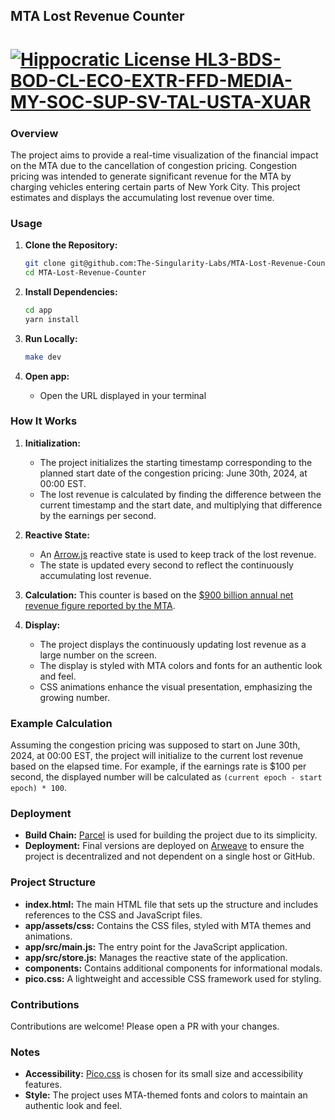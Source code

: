 ## MTA Lost Revenue Counter
[![Hippocratic License HL3-BDS-BOD-CL-ECO-EXTR-FFD-MEDIA-MY-SOC-SUP-SV-TAL-USTA-XUAR](https://img.shields.io/static/v1?label=Hippocratic%20License&message=HL3-BDS-BOD-CL-ECO-EXTR-FFD-MEDIA-MY-SOC-SUP-SV-TAL-USTA-XUAR&labelColor=5e2751&color=bc8c3d)](https://firstdonoharm.dev/version/3/0/bds-bod-cl-eco-extr-ffd-media-my-soc-sup-sv-tal-usta-xuar.html)
==========

### Overview
The project aims to provide a real-time visualization of the financial impact on the MTA due to the cancellation of congestion pricing. Congestion pricing was intended to generate significant revenue for the MTA by charging vehicles entering certain parts of New York City. This project estimates and displays the accumulating lost revenue over time.



### Usage

1. **Clone the Repository:**
   ```bash
   git clone git@github.com:The-Singularity-Labs/MTA-Lost-Revenue-Counter.git
   cd MTA-Lost-Revenue-Counter
   ```

2. **Install Dependencies:**
   ```bash
   cd app
   yarn install
   ```

3. **Run Locally:**
   ```bash
   make dev
   ```

4. **Open app:**
   - Open the URL displayed in your terminal

### How It Works

1. **Initialization:**
   - The project initializes the starting timestamp corresponding to the planned start date of the congestion pricing: June 30th, 2024, at 00:00 EST.
   - The lost revenue is calculated by finding the difference between the current timestamp and the start date, and multiplying that difference by the earnings per second.

2. **Reactive State:**
   - An [Arrow.js](https://www.arrow-js.com/docs/#reactive-data) reactive state is used to keep track of the lost revenue.
   - The state is updated every second to reflect the continuously accumulating lost revenue.

3. **Calculation:**
This counter is based on the [$900 billion annual net revenue figure reported by the MTA](https://new.mta.info/document/142706).

4. **Display:**
   - The project displays the continuously updating lost revenue as a large number on the screen.
   - The display is styled with MTA colors and fonts for an authentic look and feel.
   - CSS animations enhance the visual presentation, emphasizing the growing number.


### Example Calculation

Assuming the congestion pricing was supposed to start on June 30th, 2024, at 00:00 EST, the project will initialize to the current lost revenue based on the elapsed time. For example, if the earnings rate is $100 per second, the displayed number will be calculated as `(current epoch - start epoch) * 100`.

### Deployment

- **Build Chain:** [Parcel](https://parceljs.org/) is used for building the project due to its simplicity.
- **Deployment:** Final versions are deployed on [Arweave](https://www.arweave.org/) to ensure the project is decentralized and not dependent on a single host or GitHub.


### Project Structure

- **index.html:** The main HTML file that sets up the structure and includes references to the CSS and JavaScript files.
- **app/assets/css:** Contains the CSS files, styled with MTA themes and animations.
- **app/src/main.js:** The entry point for the JavaScript application.
- **app/src/store.js:** Manages the reactive state of the application.
- **components:** Contains additional components for informational modals.
- **pico.css:** A lightweight and accessible CSS framework used for styling.

### Contributions

Contributions are welcome! Please open a PR with your changes. 

### Notes

- **Accessibility:** [Pico.css](https://picocss.com/) is chosen for its small size and accessibility features.
- **Style:** The project uses MTA-themed fonts and colors to maintain an authentic look and feel.

